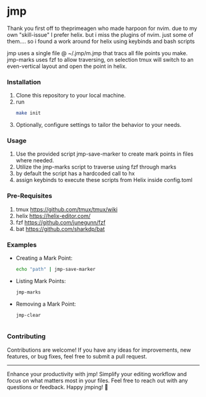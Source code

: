 # jmp

Thank you first off to theprimeagen who made harpoon for nvim. due to my own "skill-issue" I prefer helix. but i miss the plugins of nvim. just some of them.... so i found a work around for helix using keybinds and bash scripts

jmp uses a single file @ ~/.jmp/m.jmp that tracs all file points you make. jmp-marks uses fzf to allow traversing, on selection tmux will switch to an even-vertical layout and open the point in helix.

### Installation

1. Clone this repository to your local machine.
2. run 
      ```bash
      make init
      ```
3. Optionally, configure settings to tailor the behavior to your needs.

### Usage

1. Use the provided script jmp-save-marker to create mark points in files where needed.
2. Utilize the jmp-marks script to traverse using fzf through marks
3. by default the script has a hardcoded call to hx
4. assign keybinds to execute these scripts from Helix inside config.toml
   
### Pre-Requisites

1. tmux https://github.com/tmux/tmux/wiki
2. helix https://helix-editor.com/
3. fzf https://github.com/junegunn/fzf
4. bat https://github.com/sharkdp/bat

### Examples

- Creating a Mark Point:

    ```bash
    echo "path" | jmp-save-marker
    ```

- Listing Mark Points:

    ```bash
    jmp-marks
    ```

- Removing a Mark Point:

    ```bash
    jmp-clear
     
    ```
### Contributing

Contributions are welcome! If you have any ideas for improvements, new features, or bug fixes, feel free to submit a pull request.

---

Enhance your productivity with jmp! Simplify your editing workflow and focus on what matters most in your files. Feel free to reach out with any questions or feedback. Happy jmping! 🚀
